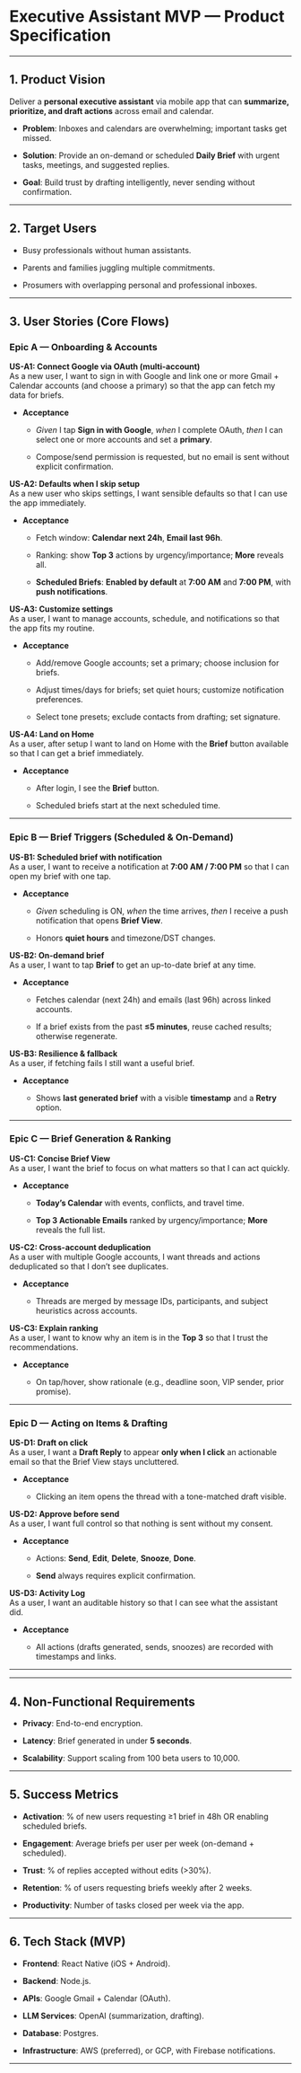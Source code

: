 

# **Executive Assistant MVP — Product Specification**

---

## **1\. Product Vision**

Deliver a **personal executive assistant** via mobile app that can **summarize, prioritize, and draft actions** across email and calendar.

* **Problem**: Inboxes and calendars are overwhelming; important tasks get missed.

* **Solution**: Provide an on-demand or scheduled **Daily Brief** with urgent tasks, meetings, and suggested replies.

* **Goal**: Build trust by drafting intelligently, never sending without confirmation.

---

## **2\. Target Users**

* Busy professionals without human assistants.

* Parents and families juggling multiple commitments.

* Prosumers with overlapping personal and professional inboxes.

---

## **3\. User Stories (Core Flows)**

### **Epic A — Onboarding & Accounts**

**US-A1: Connect Google via OAuth (multi-account)**  
 As a new user, I want to sign in with Google and link one or more Gmail \+ Calendar accounts (and choose a primary) so that the app can fetch my data for briefs.

* **Acceptance**

  * *Given* I tap **Sign in with Google**, *when* I complete OAuth, *then* I can select one or more accounts and set a **primary**.

  * Compose/send permission is requested, but no email is sent without explicit confirmation.

**US-A2: Defaults when I skip setup**  
 As a new user who skips settings, I want sensible defaults so that I can use the app immediately.

* **Acceptance**

  * Fetch window: **Calendar next 24h**, **Email last 96h**.

  * Ranking: show **Top 3** actions by urgency/importance; **More** reveals all.

  * **Scheduled Briefs**: **Enabled by default** at **7:00 AM** and **7:00 PM**, with **push notifications**.

**US-A3: Customize settings**  
 As a user, I want to manage accounts, schedule, and notifications so that the app fits my routine.

* **Acceptance**

  * Add/remove Google accounts; set a primary; choose inclusion for briefs.

  * Adjust times/days for briefs; set quiet hours; customize notification preferences.

  * Select tone presets; exclude contacts from drafting; set signature.

**US-A4: Land on Home**  
 As a user, after setup I want to land on Home with the **Brief** button available so that I can get a brief immediately.

* **Acceptance**

  * After login, I see the **Brief** button.

  * Scheduled briefs start at the next scheduled time.

---

### **Epic B — Brief Triggers (Scheduled & On-Demand)**

**US-B1: Scheduled brief with notification**  
 As a user, I want to receive a notification at **7:00 AM / 7:00 PM** so that I can open my brief with one tap.

* **Acceptance**

  * *Given* scheduling is ON, *when* the time arrives, *then* I receive a push notification that opens **Brief View**.

  * Honors **quiet hours** and timezone/DST changes.

**US-B2: On-demand brief**  
 As a user, I want to tap **Brief** to get an up-to-date brief at any time.

* **Acceptance**

  * Fetches calendar (next 24h) and emails (last 96h) across linked accounts.

  * If a brief exists from the past **≤5 minutes**, reuse cached results; otherwise regenerate.

**US-B3: Resilience & fallback**  
 As a user, if fetching fails I still want a useful brief.

* **Acceptance**

  * Shows **last generated brief** with a visible **timestamp** and a **Retry** option.

---

### **Epic C — Brief Generation & Ranking**

**US-C1: Concise Brief View**  
 As a user, I want the brief to focus on what matters so that I can act quickly.

* **Acceptance**

  * **Today’s Calendar** with events, conflicts, and travel time.

  * **Top 3 Actionable Emails** ranked by urgency/importance; **More** reveals the full list.

**US-C2: Cross-account deduplication**  
 As a user with multiple Google accounts, I want threads and actions deduplicated so that I don’t see duplicates.

* **Acceptance**

  * Threads are merged by message IDs, participants, and subject heuristics across accounts.

**US-C3: Explain ranking**  
 As a user, I want to know why an item is in the **Top 3** so that I trust the recommendations.

* **Acceptance**

  * On tap/hover, show rationale (e.g., deadline soon, VIP sender, prior promise).

---

### **Epic D — Acting on Items & Drafting**

**US-D1: Draft on click**  
 As a user, I want a **Draft Reply** to appear **only when I click** an actionable email so that the Brief View stays uncluttered.

* **Acceptance**

  * Clicking an item opens the thread with a tone-matched draft visible.

**US-D2: Approve before send**  
 As a user, I want full control so that nothing is sent without my consent.

* **Acceptance**

  * Actions: **Send**, **Edit**, **Delete**, **Snooze**, **Done**.

  * **Send** always requires explicit confirmation.

**US-D3: Activity Log**  
 As a user, I want an auditable history so that I can see what the assistant did.

* **Acceptance**

  * All actions (drafts generated, sends, snoozes) are recorded with timestamps and links.

---

---

## **4\. Non-Functional Requirements**

* **Privacy**: End-to-end encryption.

* **Latency**: Brief generated in under **5 seconds**.

* **Scalability**: Support scaling from 100 beta users to 10,000.

---

## **5\. Success Metrics**

* **Activation**: % of new users requesting ≥1 brief in 48h OR enabling scheduled briefs.

* **Engagement**: Average briefs per user per week (on-demand \+ scheduled).

* **Trust**: % of replies accepted without edits (\>30%).

* **Retention**: % of users requesting briefs weekly after 2 weeks.

* **Productivity**: Number of tasks closed per week via the app.

---

## **6\. Tech Stack (MVP)**

* **Frontend**: React Native (iOS \+ Android).

* **Backend**: Node.js.

* **APIs**: Google Gmail \+ Calendar (OAuth).

* **LLM Services**: OpenAI (summarization, drafting).

* **Database**: Postgres.

* **Infrastructure**: AWS (preferred), or GCP, with Firebase notifications.

---

